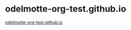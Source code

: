 # odelmotte-org-test.github.io

[odelmotte-org-test.github.io](https://odelmotte-org-test.github.io)

